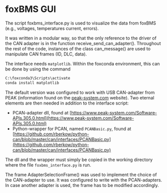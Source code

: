 # foxBMS GUI

The script foxbms_interface.py is used to visualize the data from foxBMS
(e.g., voltages, temperatures current, errors).

It was written in a modular way, so that the only reference to the driver
of the CAN adapter is in the function receive_send_can_adapter().
Throughout the rest of the code, instances of the class can_message() are
used to manipulate CAN frames (ID, DLC, data).

The interface needs ``matplotlib``. Within the foxconda environment, this
can be done by using the command

```sh
C:\foxconda3\Scripts\activate
conda install matplotlib
```

The default version was configured to work with USB CAN-adapter from
PEAK (information found on the [peak-system.com](https://www.peak-system.com) website).
Two eternal elements are then needed in addition to the interface script:

* PCAN-adapter dll, found at [https://www.peak-system.com/Software-APIs.305.0.html](https://www.peak-system.com/Software-APIs.305.0.html)
* Python-wrapper for PCAN, named ``PCANBasic.py``, found at [https://github.com/rberkow/python-can/blob/master/can/interfaces/PCANBasic.py](https://github.com/rberkow/python-can/blob/master/can/interfaces/PCANBasic.py)

The dll and the wrapper must simply be copied in the working directory
where the file ``foxbms_interface.py`` is run.

The frame AdapterSelectionFrame() was used to implement the choice of the
CAN-adapter to use. It was configured to write with the PCAN-adapters.
In case another adapter is used,  the frame has to be modified accordingly.
